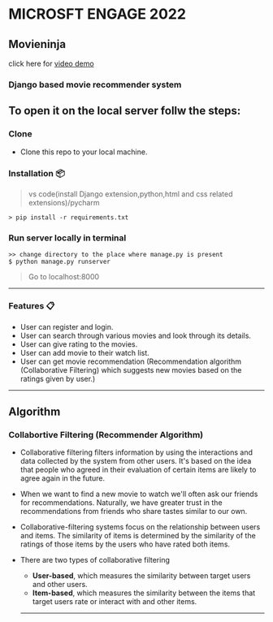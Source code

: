 # MICROSFT ENGAGE 2022

## Movieninja  
click here for [video demo](https://drive.google.com/file/d/1W_m0fuqZPSxTfsuhbdNX7yJkmxv2nHhz/view?usp=drivesdk)

### Django based movie recommender system

## To open it on the local server follw the steps:

### Clone

- Clone this repo to your local machine.

### Installation 📦

> vs code(install Django extension,python,html and css related extensions)/pycharm

```shell
> pip install -r requirements.txt
```

### Run server locally in terminal

```shell
>> change directory to the place where manage.py is present
$ python manage.py runserver
```

> Go to localhost:8000

---

### Features 📋

- User can register and login.
- User can search through various movies and look through its details.
- User can give rating to the movies.
- User can add movie to their watch list.
- User can get movie recommendation (Recommendation algorithm (Collaborative Filtering) which suggests new movies based on the ratings given by user.)

---

## Algorithm

### Collabortive Filtering (Recommender Algorithm)

- Collaborative filtering filters information by using the interactions and data collected by the system from other users. It's based on the idea that people who agreed in their evaluation of certain items are likely to agree again in the future.
- When we want to find a new movie to watch we'll often ask our friends for recommendations. Naturally, we have greater trust in the recommendations from friends who share tastes similar to our own.
- Collaborative-filtering systems focus on the relationship between users and items. The similarity of items is determined by the similarity of the ratings of those items by the users who have rated both items.
- There are two types of collaborative filtering

  - **User-based**, which measures the similarity between target users and other users.
  - **Item-based**, which measures the similarity between the items that target users rate or interact with and other items.

  ***
